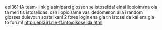 epl361-IA team- link gia siniparxi glosson se istoselida! einai ilopioimena ola ta meri tis istoselidas. den ilopioisame vasi dedomenon alla i random glosses dulevoun sosta!
kani 2 fores login ena gia tin istoselida kai ena gia to forum! 
http://epl361.me-ff.info/oikoselida.html
